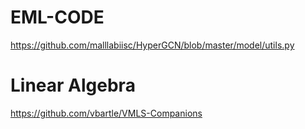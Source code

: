 # EML-CODE
 
https://github.com/malllabiisc/HyperGCN/blob/master/model/utils.py

# Linear Algebra

https://github.com/vbartle/VMLS-Companions
